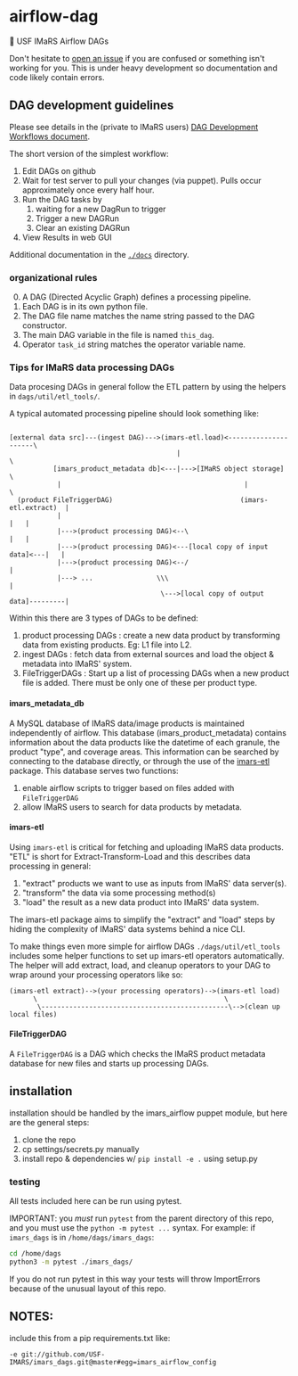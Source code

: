 # airflow-dag
:blowfish: USF IMaRS Airflow DAGs

Don't hesitate to
[open an issue](https://github.com/USF-IMARS/imars_dags/issues/47) if you are
confused or something isn't working for you.
This is under heavy development so documentation and code likely contain errors.

## DAG development guidelines
Please see details in the (private to IMaRS users) [DAG Development Workflows document](https://github.com/USF-IMARS/IMaRS-docs/blob/master/docs/airflow/workflows.md).

The short version of the simplest workflow:
1. Edit DAGs on github
2. Wait for test server to pull your changes (via puppet). Pulls occur approximately once every half hour.
3. Run the DAG tasks by
    1. waiting for a new DagRun to trigger
    2. Trigger a new DAGRun
    3. Clear an existing DAGRun
4. View Results in web GUI

Additional documentation in the [`./docs`](https://github.com/USF-IMARS/imars_dags/tree/master/doc) directory.

### organizational rules
0. A DAG (Directed Acyclic Graph) defines a processing pipeline.
1. Each DAG is in its own python file.
1. The DAG file name matches the name string passed to the DAG constructor.
2. The main DAG variable in the file is named `this_dag`.
3. Operator `task_id` string matches the operator variable name.

### Tips for IMaRS data processing DAGs
Data procesing DAGs in general follow the ETL pattern by using the helpers in
 `dags/util/etl_tools/`.

A typical automated processing pipeline should look something like:

```

[external data src]---(ingest DAG)--->(imars-etl.load)<---------------------\
                                          |                                  \
           [imars_product_metadata db]<---|--->[IMaRS object storage]         \
            |                                              |                   \
  (product FileTriggerDAG)                                (imars-etl.extract)  |
            |                                                              |   |
            |--->(product processing DAG)<--\                              |   |
            |--->(product processing DAG)<---[local copy of input data]<---|   |
            |--->(product processing DAG)<--/                                  |
            |---> ...                \\\                                       |
                                      \--->[local copy of output data]---------|
```

Within this there are 3 types of DAGs to be defined:

1. product processing DAGs : create a new data product by transforming data from
                             existing products. Eg: L1 file into L2.
2. ingest DAGs : fetch data from external sources and load the object & metadata
                 into IMaRS' system.
3. FileTriggerDAGs : Start up a list of processing DAGs when a new product file
                     is added. There must be only one of these per product type.

#### imars_metadata_db
A MySQL database of IMaRS data/image products is maintained independently of
airflow. This database (imars_product_metadata) contains information about the
data products like the datetime of each granule, the product "type", and
coverage areas. This information can be searched by connecting to the database
directly, or through the use of the
[imars-etl](https://github.com/usf-imars/imars-etl) package.
This database serves two functions:

1. enable airflow scripts to trigger based on files added with `FileTriggerDAG`
2. allow IMaRS users to search for data products by metadata.

#### imars-etl
Using `imars-etl` is critical for fetching and uploading IMaRS data products.
"ETL" is short for Extract-Transform-Load and this describes data processing in
general:

1. "extract" products we want to use as inputs from IMaRS' data server(s).
2. "transform" the data via some processing method(s)
3. "load" the result as a new data product into IMaRS' data system.

The imars-etl package aims to simplify the "extract" and "load" steps by hiding
the complexity of IMaRS' data systems behind a nice CLI.

To make things even more simple for airflow DAGs `./dags/util/etl_tools`
includes some helper functions to set up imars-etl operators automatically.
The helper will add extract, load, and cleanup operators to your DAG to wrap
around your processing operators like so:
```
(imars-etl extract)-->(your processing operators)-->(imars-etl load)
      \                                               \
       \-----------------------------------------------\-->(clean up local files)
```

#### FileTriggerDAG
A `FileTriggerDAG` is a DAG which checks the IMaRS product metadata database for
new files and starts up processing DAGs.

## installation
installation should be handled by the imars_airflow puppet module,
but here are the general steps:
1. clone the repo
2. cp settings/secrets.py manually
3. install repo & dependencies w/ `pip install -e .` using setup.py

### testing
All tests included here can be run using pytest.

IMPORTANT: you *must* run `pytest` from the parent directory of this repo, and you must use the `python -m pytest ...` syntax.
For example: if `imars_dags` is in `/home/dags/imars_dags`:

```bash
cd /home/dags
python3 -m pytest ./imars_dags/
```

If you do not run pytest in this way your tests will throw ImportErrors because of the unusual layout of this repo.

## NOTES:
include this from a pip requirements.txt like:

`-e git://github.com/USF-IMARS/imars_dags.git@master#egg=imars_airflow_config`
